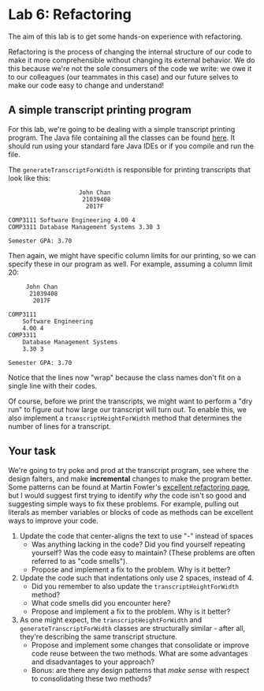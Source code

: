 # Lab 6: Refactoring

The aim of this lab is to get some hands-on experience with refactoring.

Refactoring is the process of changing the internal structure of our code to
make it more comprehensible without changing its external behavior. We do this
because we're not the sole consumers of the code we write: we owe it to our
colleagues (our teammates in this case) and our future selves to make our code
easy to change and understand!

## A simple transcript printing program

For this lab, we're going to be dealing with a simple transcript printing
program. The Java file containing all the classes can be found
[here](RefactoringLab.java). It should run using your standard fare Java IDEs
or if you compile and run the file.

The `generateTranscriptForWidth` is responsible for printing transcripts that
look like this:

```
                    John Chan
                     21039408
                      2017F

COMP3111 Software Engineering 4.00 4
COMP3311 Database Management Systems 3.30 3

Semester GPA: 3.70
```

Then again, we might have specific column limits for our printing, so we can
specify these in our program as well. For example, assuming a column limit 20:

```
     John Chan
      21039408
       2017F

COMP3111
    Software Engineering
    4.00 4
COMP3311
    Database Management Systems
    3.30 3

Semester GPA: 3.70
```

Notice that the lines now "wrap" because the class names don't fit on a single
line with their codes.

Of course, before we print the transcripts, we might want to perform a
"dry run" to figure out how large our transcript will turn out. To enable this,
we also implement a `transcriptHeightForWidth` method that determines the
number of lines for a transcript.

## Your task

We're going to try poke and prod at the transcript program, see where the
design falters, and make **incremental** changes to make the program better.
Some patterns can be found at
Martin Fowler's [excellent refactoring page](https://refactoring.com/catalog/),
but I would suggest first trying to identify *why* the code isn't so good and
suggesting simple ways to fix these problems. For example, pulling out
literals as member variables or blocks of code as methods can be excellent
ways to improve your code.

1.	Update the code that center-aligns the text to use "-" instead of spaces
	*	Was anything lacking in the code? Did you find yourself repeating
		yourself? Was the code easy to maintain? (These problems are often
		referred to as "code smells").
	*	Propose and implement a fix to the problem. Why is it better?
2.	Update the code such that indentations only use 2 spaces, instead of 4.
	*	Did you remember to also update the `transcriptHeightForWidth` method?
	*	What code smells did you encounter here?
	*	Propose and implement a fix to the problem. Why is it better?
3.	As one might expect, the `transcriptHeightForWidth` and
	`generateTranscriptForWidth` classes are structurally similar - after all,
	they're describing the same transcript structure.
	*	Propose and implement some changes that consolidate or improve code
		reuse between the two methods. What are some advantages and
		disadvantages to your approach?
	* 	Bonus: are there any design patterns that *make sense* with respect to
		consolidating these two methods?

